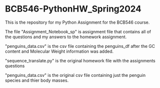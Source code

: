 # BCB546-PythonHW_Spring2024
This is the repository for my Python Assignment for the BCB546 course.

The file "Assignment_Notebook_sp" is assignment file that contains all of the questions and my answers to the homework assignment.

"penguins_data.csv" is the csv file containing the penguins_df after the GC content and Molecular Weight information was added.

"sequence_translate.py" is the original homework file with the assignments questions

"penguins_data.csv" is the original csv file containing just the penguin species and thier body masses.

